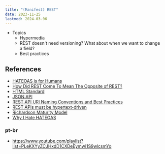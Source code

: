 ```yaml
---
title: "(Manifest) REST"
date: 2023-11-25
lastmod: 2024-03-06
---
```

- Topics
	- Hypermedia
	- REST doesn't need versioning? What about when we want to change a field?
	- Best practices

## References
- [HATEOAS is for Humans](https://intercoolerjs.org/2016/05/08/hatoeas-is-for-humans.html)
- [How Did REST Come To Mean The Opposite of REST?](https://htmx.org/essays/how-did-rest-come-to-mean-the-opposite-of-rest/)
- [HTML Standard](https://html.spec.whatwg.org/multipage/)
- [JSON:API](https://jsonapi.org/)
- [REST API URI Naming Conventions and Best Practices](https://restfulapi.net/resource-naming/)
- [REST APIs must be hypertext-driven](https://roy.gbiv.com/untangled/2008/rest-apis-must-be-hypertext-driven)
- [Richardson Maturity Model](https://martinfowler.com/articles/richardsonMaturityModel.html)
- [Why I Hate HATEOAS](https://jeffknupp.com/blog/2014/06/03/why-i-hate-hateoas/)
### pt-br
- https://www.youtube.com/playlist?list=PLeKXYyZCJHxdD1CXDeEymwI1S9wlcsmYo
